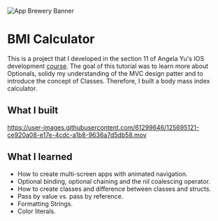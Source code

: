 
![App Brewery Banner](Documentation/AppBreweryBanner.png)

#  BMI Calculator

This is a project that I developed in the section 11 of Angela Yu's IOS development <a href="https://www.udemy.com/course/ios-13-app-development-bootcamp/" target="_blank">course</a>. The goal of this tutorial was to learn more about Optionals, solidy my understanding of the MVC design patter and to introduce the concept of Classes. Therefore, I built a body mass index calculator.

## What I built

https://user-images.githubusercontent.com/61299646/125695121-ce920a08-e17e-4cdc-a1b8-9636a7d5db58.mov


## What I learned

* How to create multi-screen apps with animated navigation.
* Optional binding, optional chaining and the nil coalescing operator.
* How to create classes and difference between classes and structs. 
* Pass by value vs. pass by reference. 
* Formatting Strings. 
* Color literals.
